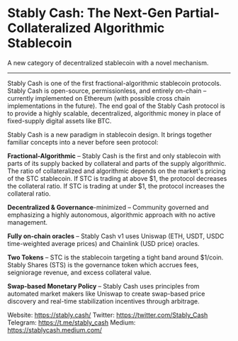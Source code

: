 # Stably Cash: The Next-Gen Partial-Collateralized Algorithmic Stablecoin

A new category of decentralized stablecoin with a novel mechanism.

------

Stably Cash is one of the first fractional-algorithmic stablecoin protocols. Stably Cash is open-source, permissionless, and entirely on-chain – currently implemented on Ethereum (with possible cross chain implementations in the future). The end goal of the Stably Cash protocol is to provide a highly scalable, decentralized, algorithmic money in place of fixed-supply digital assets like BTC. 

Stably Cash is a new paradigm in stablecoin design. It brings together familiar concepts into a never before seen protocol:

**Fractional-Algorithmic** – Stably Cash is the first and only stablecoin with parts of its supply backed by collateral and parts of the supply algorithmic. The ratio of collateralized and algorithmic depends on the market's pricing of the STC stablecoin. If STC is trading at above $1, the protocol decreases the collateral ratio. If STC is trading at under $1, the protocol increases the collateral ratio. 

**Decentralized & Governance**-minimized – Community governed and emphasizing a highly autonomous, algorithmic approach with no active management. 

**Fully on-chain oracles** – Stably Cash v1 uses Uniswap (ETH, USDT, USDC time-weighted average prices) and Chainlink (USD price) oracles. 

**Two Tokens** – STC is the stablecoin targeting a tight band around $1/coin. Stably Shares (STS) is the governance token which accrues fees, seigniorage revenue, and excess collateral value.

**Swap-based Monetary Policy** – Stably Cash uses principles from automated market makers like Uniswap to create swap-based price discovery and real-time stabilization incentives through arbitrage.


Website: https://stably.cash/
Twitter: https://twitter.com/Stably_Cash
Telegram: https://t.me/stably_cash
Medium: https://stablycash.medium.com/

